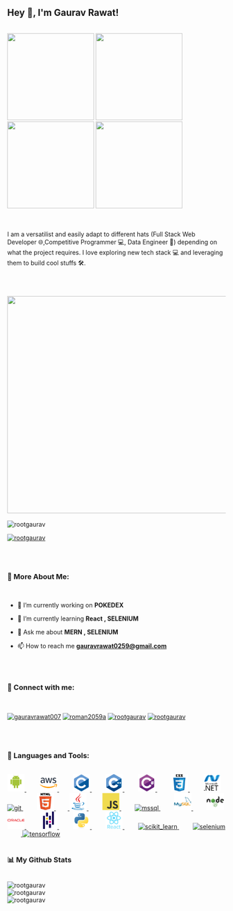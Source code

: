 ## Hey 👋, I'm Gaurav Rawat!
<br/>
<div align="left">
  <img src="https://media.giphy.com/media/v1.Y2lkPTc5MGI3NjExOW95OXN1Y2hneThlYmZvcWthcmw0cmEyMmZnOTN4am9lODltZ3Q2ZyZlcD12MV9naWZzX3NlYXJjaCZjdD1n/MFPXPM1nFImgYf6s25/giphy.gif" width="200" height="200"/>
  <img src="https://media.giphy.com/media/v1.Y2lkPTc5MGI3NjExdWxlc3V0b2UzeWdrcXJlb3Nmcjd6cDlwa2FsaWJieHA5djZnOTM5ZCZlcD12MV9naWZzX3NlYXJjaCZjdD1n/XaGBXxuqn5Uk5UhqG3/giphy.gif" width="200" height="200"/>
  <img src="https://cdn.dribbble.com/users/202779/screenshots/2334569/d.gif" width="200" height="200"/>
  <img src="https://i.pinimg.com/originals/bb/40/dc/bb40dca49069c7922513d4c6239338d5.gif" width="200" height="200"/>
</div>
<br/>
<br/>

I am a versatilist and easily adapt to different hats (Full Stack Web Developer 🌐,Competitive Programmer 💻, Data Engineer 🤖) depending on what the project requires. I love exploring new tech stack 💻 and leveraging them to build cool stuffs 🛠️. 


<br/><br/>

<div align="left">
  <img src="https://camo.githubusercontent.com/8a9c7f854df987a0b488caf7b4ca6fb56e368e1a0b85602574da94c19d1c2d2e/68747470733a2f2f70687973696373677572756b756c2e66696c65732e776f726470726573732e636f6d2f323031392f30322f6368617261637465722d312e676966" width="800" height="500"/>
</div>

<p align="left"> <img src="https://komarev.com/ghpvc/?username=rootgaurav&label=Profile%20views&color=0e75b6&style=flat" alt="rootgaurav" /> </p>

<p align="left"> <a href="https://github.com/ryo-ma/github-profile-trophy"><img src="https://github-profile-trophy.vercel.app/?username=rootgaurav" alt="rootgaurav" /></a> </p>


<br/>
<br/>

### 🧐 More About Me:

<br/>

- 🔭 I’m currently working on **POKEDEX**

- 🌱 I’m currently learning **React , SELENIUM**

- 💬 Ask me about **MERN , SELENIUM**

- 📫 How to reach me **gauravrawat0259@gmail.com**

<br/><br/>

### 🤝 Connect with me:

<br/>
<p align="left">
<a href="https://linkedin.com/in/gauravrawat007" target="blank"><img align="center" src="https://raw.githubusercontent.com/rahuldkjain/github-profile-readme-generator/master/src/images/icons/Social/linked-in-alt.svg" alt="gauravrawat007" height="30" width="40" /></a>
<a href="https://kaggle.com/roman2059a" target="blank"><img align="center" src="https://raw.githubusercontent.com/rahuldkjain/github-profile-readme-generator/master/src/images/icons/Social/kaggle.svg" alt="roman2059a" height="30" width="40" /></a>
<a href="https://www.codechef.com/users/rootgaurav" target="blank"><img align="center" src="https://cdn.jsdelivr.net/npm/simple-icons@3.1.0/icons/codechef.svg" alt="rootgaurav" height="30" width="40" /></a>
<a href="https://www.leetcode.com/rootgaurav" target="blank"><img align="center" src="https://raw.githubusercontent.com/rahuldkjain/github-profile-readme-generator/master/src/images/icons/Social/leet-code.svg" alt="rootgaurav" height="30" width="40" /></a>
</p>
<br/><br/>

### 🔨 Languages and Tools:
<br/>
 <a href="https://developer.android.com" target="_blank" rel="noreferrer"> <img src="https://raw.githubusercontent.com/devicons/devicon/master/icons/android/android-original-wordmark.svg" alt="android" width="40" height="40"/> </a> &nbsp; &nbsp; &nbsp; &nbsp;  <a href="https://aws.amazon.com" target="_blank" rel="noreferrer"> <img src="https://raw.githubusercontent.com/devicons/devicon/master/icons/amazonwebservices/amazonwebservices-original-wordmark.svg" alt="aws" width="40" height="40"/> </a>  &nbsp; &nbsp; &nbsp; &nbsp;  <a href="https://www.cprogramming.com/" target="_blank" rel="noreferrer"> <img src="https://raw.githubusercontent.com/devicons/devicon/master/icons/c/c-original.svg" alt="c" width="40" height="40"/> </a> &nbsp; &nbsp; &nbsp; &nbsp; <a href="https://www.w3schools.com/cpp/" target="_blank" rel="noreferrer"> <img src="https://raw.githubusercontent.com/devicons/devicon/master/icons/cplusplus/cplusplus-original.svg" alt="cplusplus" width="40" height="40"/> </a> &nbsp; &nbsp; &nbsp; &nbsp; <a href="https://www.w3schools.com/cs/" target="_blank" rel="noreferrer"> <img src="https://raw.githubusercontent.com/devicons/devicon/master/icons/csharp/csharp-original.svg" alt="csharp" width="40" height="40"/> </a> &nbsp; &nbsp; &nbsp; &nbsp; <a href="https://www.w3schools.com/css/" target="_blank" rel="noreferrer"> <img src="https://raw.githubusercontent.com/devicons/devicon/master/icons/css3/css3-original-wordmark.svg" alt="css3" width="40" height="40"/> </a> &nbsp; &nbsp; &nbsp; &nbsp; <a href="https://dotnet.microsoft.com/" target="_blank" rel="noreferrer"> <img src="https://raw.githubusercontent.com/devicons/devicon/master/icons/dot-net/dot-net-original-wordmark.svg" alt="dotnet" width="40" height="40"/> </a> 
 <br/>
 <a href="https://git-scm.com/" target="_blank" rel="noreferrer"> <img src="https://www.vectorlogo.zone/logos/git-scm/git-scm-icon.svg" alt="git" width="40" height="40"/> </a> &nbsp; &nbsp; &nbsp; &nbsp; <a href="https://www.w3.org/html/" target="_blank" rel="noreferrer"> <img src="https://raw.githubusercontent.com/devicons/devicon/master/icons/html5/html5-original-wordmark.svg" alt="html5" width="40" height="40"/> </a> &nbsp; &nbsp; &nbsp; &nbsp;<a href="https://www.java.com" target="_blank" rel="noreferrer"> <img src="https://raw.githubusercontent.com/devicons/devicon/master/icons/java/java-original.svg" alt="java" width="40" height="40"/> </a>&nbsp; &nbsp; &nbsp; &nbsp; <a href="https://developer.mozilla.org/en-US/docs/Web/JavaScript" target="_blank" rel="noreferrer"> <img src="https://raw.githubusercontent.com/devicons/devicon/master/icons/javascript/javascript-original.svg" alt="javascript" width="40" height="40"/> </a> &nbsp; &nbsp; &nbsp; &nbsp; <a href="https://www.microsoft.com/en-us/sql-server" target="_blank" rel="noreferrer"> <img src="https://www.svgrepo.com/show/303229/microsoft-sql-server-logo.svg" alt="mssql" width="40" height="40"/> </a> &nbsp; &nbsp; &nbsp; &nbsp; <a href="https://www.mysql.com/" target="_blank" rel="noreferrer"> <img src="https://raw.githubusercontent.com/devicons/devicon/master/icons/mysql/mysql-original-wordmark.svg" alt="mysql" width="40" height="40"/> </a>&nbsp; &nbsp; &nbsp; &nbsp; <a href="https://nodejs.org" target="_blank" rel="noreferrer"> <img src="https://raw.githubusercontent.com/devicons/devicon/master/icons/nodejs/nodejs-original-wordmark.svg" alt="nodejs" width="40" height="40"/> </a> 
 <br/>
 <a href="https://www.oracle.com/" target="_blank" rel="noreferrer"> <img src="https://raw.githubusercontent.com/devicons/devicon/master/icons/oracle/oracle-original.svg" alt="oracle" width="40" height="40"/> </a> &nbsp; &nbsp; &nbsp; &nbsp; <a href="https://pandas.pydata.org/" target="_blank" rel="noreferrer"> <img src="https://raw.githubusercontent.com/devicons/devicon/2ae2a900d2f041da66e950e4d48052658d850630/icons/pandas/pandas-original.svg" alt="pandas" width="40" height="40"/> </a> &nbsp; &nbsp; &nbsp; &nbsp; <a href="https://www.python.org" target="_blank" rel="noreferrer"> <img src="https://raw.githubusercontent.com/devicons/devicon/master/icons/python/python-original.svg" alt="python" width="40" height="40"/> </a> &nbsp; &nbsp; &nbsp; &nbsp; <a href="https://reactjs.org/" target="_blank" rel="noreferrer"> <img src="https://raw.githubusercontent.com/devicons/devicon/master/icons/react/react-original-wordmark.svg" alt="react" width="40" height="40"/> </a> &nbsp; &nbsp; &nbsp; &nbsp; <a href="https://scikit-learn.org/" target="_blank" rel="noreferrer"> <img src="https://upload.wikimedia.org/wikipedia/commons/0/05/Scikit_learn_logo_small.svg" alt="scikit_learn" width="40" height="40"/> </a> &nbsp; &nbsp; &nbsp; &nbsp; <a href="https://www.selenium.dev" target="_blank" rel="noreferrer"> <img src="https://raw.githubusercontent.com/detain/svg-logos/780f25886640cef088af994181646db2f6b1a3f8/svg/selenium-logo.svg" alt="selenium" width="40" height="40"/> </a>   &nbsp; &nbsp; &nbsp; &nbsp;&nbsp;<a href="https://www.tensorflow.org" target="_blank" rel="noreferrer"> <img src="https://www.vectorlogo.zone/logos/tensorflow/tensorflow-icon.svg" alt="tensorflow" width="40" height="40"/> </a> 

  <br/>
  <br/>

### 📊 My Github Stats


  <br/>

<img align="left" src="https://github-readme-stats.vercel.app/api/top-langs?username=rootgaurav&show_icons=true&locale=en&layout=compact" alt="rootgaurav"  width="450"/>

<img align="left" src="https://github-readme-stats.vercel.app/api?username=rootgaurav&show_icons=true&locale=en" alt="rootgaurav"  width="450"/>
 
<img align="left" src="https://github-readme-streak-stats.herokuapp.com/?user=rootgaurav&" alt="rootgaurav" width="450"/>
